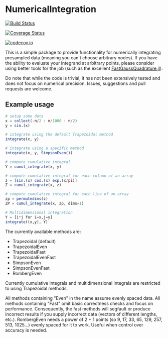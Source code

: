 # NumericalIntegration

[![Build Status](https://travis-ci.org/dextorious/NumericalIntegration.jl.svg?branch=master)](https://travis-ci.org/deXtoRious/NumericalIntegration.jl)

[![Coverage Status](https://coveralls.io/repos/dextorious/NumericalIntegration.jl/badge.svg?branch=master&service=github)](https://coveralls.io/github/dextorious/NumericalIntegration.jl?branch=master)

[![codecov.io](http://codecov.io/github/dextorious/NumericalIntegration.jl/coverage.svg?branch=master)](http://codecov.io/github/dextorious/NumericalIntegration.jl?branch=master)

This is a simple package to provide functionality for numerically integrating presampled data (meaning you can't choose arbitrary nodes). If you have the ability to evaluate your integrand at arbitrary points, please consider using better tools for the job (such as the excellent [FastGaussQuadrature.jl](https://github.com/ajt60gaibb/FastGaussQuadrature.jl)).

Do note that while the code is trivial, it has not been extensively tested and does not focus on numerical precision. Issues, suggestions and pull requests are welcome.


## Example usage

```julia
# setup some data
x = collect(-π/2 : π/1000 : π/2)
y = sin.(x)

# integrate using the default Trapezoidal method
integrate(x, y)

# integrate using a specific method
integrate(x, y, SimpsonEven())

# compute cumulative integral
Y = cumul_integrate(x, y)

# compute cumulative integral for each column of an array
z = [sin.(x) cos.(x) exp.(x/pi)]
Z = cumul_integrate(x, z)

# compute cumulative integral for each line of an array
zp = permutedims(z)
ZP = cumul_integrate(x, zp, dims=1)

# Multidimensional integration
Y = [i*j for i=x,j=y]
integrate((x,y), Y)
```

The currently available methods are:
- Trapezoidal (default)
- TrapezoidalEven
- TrapezoidalFast
- TrapezoidalEvenFast
- SimpsonEven
- SimpsonEvenFast
- RombergEven

Currently cumulative integrals and multidimensional integrals are restricted to using Trapezoidal methods.

All methods containing "Even" in the name assume evenly spaced data. All methods containing "Fast" omit basic correctness checks and focus on performance. Consequently, the fast methods will segfault or produce incorrect results if you supply incorrect data (vectors of different lengths, etc.). RombergEven needs a power of 2 + 1 points (so 9, 17, 33, 65, 129, 257, 513, 1025...) evenly spaced for it to work. Useful when control over accuracy is needed. 
